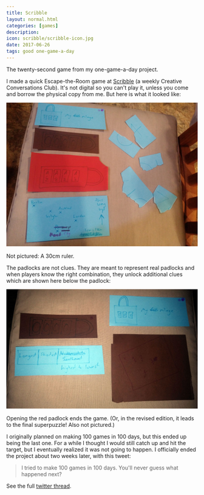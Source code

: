 ```yaml
---
title: Scribble
layout: normal.html
categories: [games]
description:
icon: scribble/scribble-icon.jpg
date: 2017-06-26
tags: good one-game-a-day
---
```


The twenty-second game from my one-game-a-day project.

I made a quick Escape-the-Room game at [Scribble](https://www.facebook.com/scribbleakl/) (a weekly Creative Conversations Club). It's not digital so you can't play it, unless you come and borrow the physical copy from me. But here is what it looked like:

![Scribble screenshot](escape-room-1.jpg)

Not pictured: A 30cm ruler.

The padlocks are not clues. They are meant to represent real padlocks and when players know the right combination, they unlock additional clues which are shown here below the padlock:

![Scribble screenshot](escape-room-2.jpg)

Opening the red padlock ends the game. (Or, in the revised edition, it leads to the final superpuzzle! Also not pictured.)

I originally planned on making 100 games in 100 days, but this ended up being the last one. For a while I thought I would still catch up and hit the target, but I eventually realized it was not going to happen. I officially ended the project about two weeks later, with this tweet:

> I tried to make 100 games in 100 days. You'll never guess what happened next? [](http://matthewgatland.com/games/100days/)

See the full [twitter thread](https://twitter.com/mgatland/status/885100230693105664).

